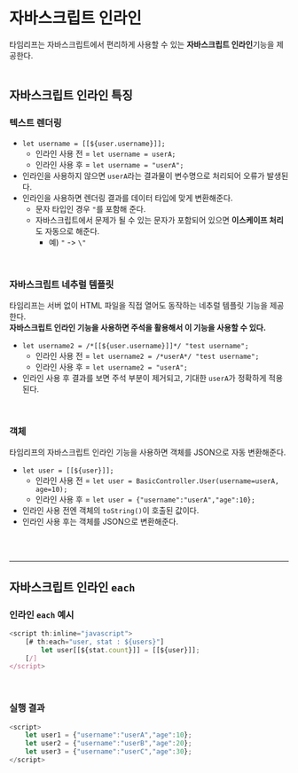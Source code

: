 # 자바스크립트 인라인
타임리프는 자바스크립트에서 편리하게 사용할 수 있는 **자바스크립트 인라인**기능을 제공한다. <br><br>

## 자바스크립트 인라인 특징
### 텍스트 렌더링
- `let username = [[${user.username}]];`
  - 인라인 사용 전 = `let username = userA;`
  - 인라인 사용 후 = `let username = "userA";`
- 인라인을 사용하지 않으면 `userA`라는 결과물이 변수명으로 처리되어 오류가 발생된다.
- 인라인을 사용하면 렌더링 결과를 데이터 타입에 맞게 변환해준다.
  - 문자 타입인 경우 `"`를 포함해 준다.
  - 자바스크립트에서 문제가 될 수 있는 문자가 포함되어 있으면 **이스케이프 처리**도 자동으로 해준다.
    - 예) `"` -> `\"`

<br>

### 자바스크립트 네추럴 템플릿
타임리프는 서버 없이 HTML 파일을 직접 열어도 동작하는 네추럴 템플릿 기능을 제공한다.<br>
**자바스크립트 인라인 기능을 사용하면 주석을 활용해서 이 기능을 사용할 수 있다.**<br>

- `let username2 = /*[[${user.username}]]*/ "test username";`
  - 인라인 사용 전 = `let username2 = /*userA*/ "test username";`
  - 인라인 사용 후 = `let username2 = "userA";`
- 인라인 사용 후 결과를 보면 주석 부분이 제거되고, 기대한 `userA`가 정확하게 적용된다.

<br>

### 객체
타임리프의 자바스크립트 인라인 기능을 사용하면 객체를 JSON으로 자동 변환해준다.<br>

- `let user = [[${user}]];`
  - 인라인 사용 전 = `let user = BasicController.User(username=userA, age=10);`
  - 인라인 사용 후 = `let user = {"username":"userA","age":10};`
- 인라인 사용 전엔 객체의 `toString()`이 호출된 값이다.
- 인라인 사용 후는 객체를 JSON으로 변환해준다.

<br><br>

***
## 자바스크립트 인라인 `each`
### 인라인 `each` 예시
```javascript
<script th:inline="javascript">
    [# th:each="user, stat : ${users}"]
        let user[[${stat.count}]] = [[${user}]];
    [/]
</script>
```

<br>

### 실행 결과
```javascript
<script>
    let user1 = {"username":"userA","age":10};
    let user2 = {"username":"userB","age":20};
    let user3 = {"username":"userC","age":30};
</script>
```
